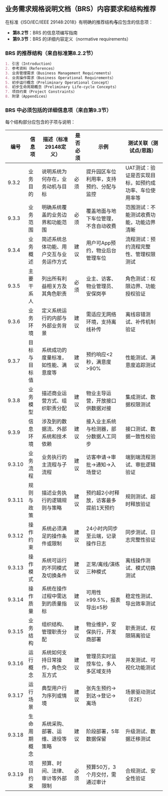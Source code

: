 ## 业务需求规格说明文档（BRS）内容要求和结构推荐

在标准《ISO/IEC/IEEE 29148:2018》有明确的推荐结构**与**应包含的信息项：
- **第8.2节**：BRS 的信息项编写指南
- **第9.3节**：BRS 的详细内容定义（normative requirements）

### BRS 的推荐结构（来自标准第8.2.2节）

```markdown
1. 引言（Introduction）
2. 参考资料（References）
3. 业务管理需求（Business Management Requirements）
4. 业务操作需求（Business Operational Requirements）
5. 初步运行概念（Preliminary Operational Concept）
6. 初步生命周期概念（Preliminary Life-cycle Concepts）
7. 项目约束（Project Constraints）
8. 附录（Appendices）
```

### BRS 中必须包括的详细信息项（来自第9.3节）

每个结构部分应包含的子项与说明：

| 编号     | 信息项    | 描述（标准29148定义）        | 是否必须 | 示例                   | 测试关联（测试点/思路）                 |
| ------ | ------ | -------------------- | ---- | -------------------- | ---------------------------- |
| 9.3.2  | 业务目的   | 说明系统为何存在，业务动机与目标     | 必须   | 提升园区车位利用率，支持预约、分配与监控 | UAT测试：验证是否实现目标，如预约成功率、车位使用率等 |
| 9.3.3  | 业务范围   | 明确系统覆盖的业务边界和功能范围     | 必须   | 覆盖地面与地下车位管理，不含自动收费   | 范围测试：不能测试收费功能，功能边界清晰         |
| 9.3.4  | 业务概述   | 简述系统总体功能、用户交互与业务运作方式 | 建议   | 用户可App预约，物业后台管理车位    | 流程测试：预约流程完整性、管理权限测试          |
| 9.3.5  | 主要干系人  | 列出所有利益相关方及其角色职责      | 必须   | 业主、访客、物业管理员、安保岗亭     | 角色测试：权限边界、功能授权验证             |
| 9.3.6  | 业务环境   | 定义系统运行的内部与外部业务背景     | 建议   | 需适应无网络环境，支持离线补传      | 离线容错测试、补传机制验证                |
| 9.3.7  | 目标与目标值 | 系统成功的度量标准，如性能、满意度等   | 建议   | 预约响应<2秒，满意度>90%      | 性能测试、满意度追踪测试                 |
| 9.3.8  | 业务模型   | 描述商业运营方式、组织职责分配      | 建议   | 物业主导运营，开放接口供数据对接     | 集成测试、数据权限测试                  |
| 9.3.9  | 信息环境   | 涉及到的数据流、外部系统和技术依赖    | 建议   | 接入业主系统与检测器，部分数据人工同步  | 接口测试、数据一致性校验                 |
| 9.3.10 | 业务流程   | 业务执行的主流程与子流程         | 建议   | 访客申请→审批→通知→入场登记      | 端到端流程测试、审批逻辑验证               |
| 9.3.11 | 规则与政策  | 描述业务执行的逻辑规则与策略       | 建议   | 预约超2小时释放，访客最多提前1天预约  | 规则测试、超时释放验证                  |
| 9.3.12 | 操作约束   | 系统必须满足的操作条件或限制       | 建议   | 24小时内同步至云端，记录操作日志    | 同步测试、日志完整性验证                 |
| 9.3.13 | 操作模式   | 系统可运行的不同模式及切换条件      | 建议   | 正常/离线/演练三种模式         | 离线操作测试、模式切换测试                |
| 9.3.14 | 操作质量   | 系统在操作过程中需达到的质量指标     | 建议   | 可用性≥99.5%，报表导出≤5秒    | 稳定性测试、导出效率测试                 |
| 9.3.15 | 业务结构   | 组织结构、管理职责分配          | 建议   | 物业维护，安保执行，开发商部署      | 职责测试、权限隔离验证                  |
| 9.3.16 | 运行概念   | 系统如何支持日常操作，角色交互方式    | 建议   | 管理员实时监控车位，多人多区域支持    | 并发测试、可视化功能测试                 |
| 9.3.17 | 运行场景   | 典型用户行为序列或情境          | 建议   | 张先生预约→到达→登记→离场       | 场景驱动测试（E2E）                  |
| 9.3.18 | 生命周期概念 | 系统采购、部署、运维、退役等策略     | 建议   | 阶段部署，5年数据保留          | 升级测试、数据迁移测试                  |
| 9.3.19 | 项目约束   | 预算、时间、法律、审计等外部限制     | 必须   | 预算50万，3个月交付，需通过审计    | 合规测试、安全性验证                   |

